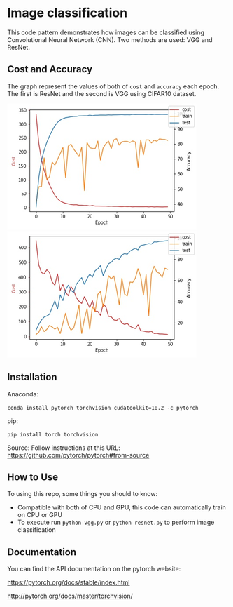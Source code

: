 # Image classification

This code pattern demonstrates how images can be classified using Convolutional Neural Network (CNN). Two methods are used: VGG and ResNet.


## Cost and Accuracy 
The graph represent the values of both of `cost` and `accuracy` each epoch. The first is ResNet and the second is VGG using CIFAR10 dataset. 

![graph_resnet](/images/ResNet_CIFAR10.jpg)
![graph_vgg](/images/VGG_CIFAR10.jpg)


## Installation

Anaconda:

    conda install pytorch torchvision cudatoolkit=10.2 -c pytorch

pip:

    pip install torch torchvision

Source: Follow instructions at this URL: https://github.com/pytorch/pytorch#from-source

## How to Use

To using this repo, some things you should to know:

* Compatible with both of CPU and GPU, this code can automatically train on CPU or GPU
* To execute run  `python vgg.py` or `python resnet.py` to perform image classification

## Documentation

You can find the API documentation on the pytorch website:

https://pytorch.org/docs/stable/index.html

http://pytorch.org/docs/master/torchvision/